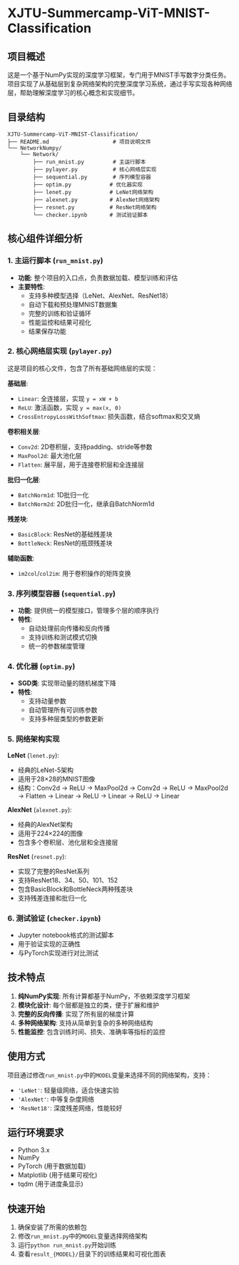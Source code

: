 # XJTU-Summercamp-ViT-MNIST-Classification

## 项目概述
这是一个基于NumPy实现的深度学习框架，专门用于MNIST手写数字分类任务。项目实现了从基础层到复杂网络架构的完整深度学习系统，通过手写实现各种网络层，帮助理解深度学习的核心概念和实现细节。

## 目录结构
```
XJTU-Summercamp-ViT-MNIST-Classification/
├── README.md                    # 项目说明文件
└── NetworkNumpy/
    └── Network/
        ├── run_mnist.py         # 主运行脚本
        ├── pylayer.py           # 核心网络层实现
        ├── sequential.py        # 序列模型容器
        ├── optim.py            # 优化器实现
        ├── lenet.py            # LeNet网络架构
        ├── alexnet.py          # AlexNet网络架构
        ├── resnet.py           # ResNet网络架构
        └── checker.ipynb       # 测试验证脚本
```

## 核心组件详细分析

### 1. 主运行脚本 (`run_mnist.py`)
- **功能**: 整个项目的入口点，负责数据加载、模型训练和评估
- **主要特性**:
  - 支持多种模型选择（LeNet、AlexNet、ResNet18）
  - 自动下载和预处理MNIST数据集
  - 完整的训练和验证循环
  - 性能监控和结果可视化
  - 结果保存功能

### 2. 核心网络层实现 (`pylayer.py`)
这是项目的核心文件，包含了所有基础网络层的实现：

**基础层**:
- `Linear`: 全连接层，实现 `y = xW + b`
- `ReLU`: 激活函数，实现 `y = max(x, 0)`
- `CrossEntropyLossWithSoftmax`: 损失函数，结合softmax和交叉熵

**卷积相关层**:
- `Conv2d`: 2D卷积层，支持padding、stride等参数
- `MaxPool2d`: 最大池化层
- `Flatten`: 展平层，用于连接卷积层和全连接层

**批归一化层**:
- `BatchNorm1d`: 1D批归一化
- `BatchNorm2d`: 2D批归一化，继承自BatchNorm1d

**残差块**:
- `BasicBlock`: ResNet的基础残差块
- `BottleNeck`: ResNet的瓶颈残差块

**辅助函数**:
- `im2col`/`col2im`: 用于卷积操作的矩阵变换

### 3. 序列模型容器 (`sequential.py`)
- **功能**: 提供统一的模型接口，管理多个层的顺序执行
- **特性**:
  - 自动处理前向传播和反向传播
  - 支持训练和测试模式切换
  - 统一的参数梯度管理

### 4. 优化器 (`optim.py`)
- **SGD类**: 实现带动量的随机梯度下降
- **特性**:
  - 支持动量参数
  - 自动管理所有可训练参数
  - 支持多种层类型的参数更新

### 5. 网络架构实现

**LeNet** (`lenet.py`):
- 经典的LeNet-5架构
- 适用于28×28的MNIST图像
- 结构：Conv2d → ReLU → MaxPool2d → Conv2d → ReLU → MaxPool2d → Flatten → Linear → ReLU → Linear → ReLU → Linear

**AlexNet** (`alexnet.py`):
- 经典的AlexNet架构
- 适用于224×224的图像
- 包含多个卷积层、池化层和全连接层

**ResNet** (`resnet.py`):
- 实现了完整的ResNet系列
- 支持ResNet18、34、50、101、152
- 包含BasicBlock和BottleNeck两种残差块
- 支持残差连接和批归一化

### 6. 测试验证 (`checker.ipynb`)
- Jupyter notebook格式的测试脚本
- 用于验证实现的正确性
- 与PyTorch实现进行对比测试

## 技术特点

1. **纯NumPy实现**: 所有计算都基于NumPy，不依赖深度学习框架
2. **模块化设计**: 每个层都是独立的类，便于扩展和维护
3. **完整的反向传播**: 实现了所有层的梯度计算
4. **多种网络架构**: 支持从简单到复杂的多种网络结构
5. **性能监控**: 包含训练时间、损失、准确率等指标的监控

## 使用方式
项目通过修改`run_mnist.py`中的`MODEL`变量来选择不同的网络架构，支持：
- `'LeNet'`: 轻量级网络，适合快速实验
- `'AlexNet'`: 中等复杂度网络
- `'ResNet18'`: 深度残差网络，性能较好

## 运行环境要求
- Python 3.x
- NumPy
- PyTorch (用于数据加载)
- Matplotlib (用于结果可视化)
- tqdm (用于进度条显示)

## 快速开始
1. 确保安装了所需的依赖包
2. 修改`run_mnist.py`中的`MODEL`变量选择网络架构
3. 运行`python run_mnist.py`开始训练
4. 查看`result_{MODEL}/`目录下的训练结果和可视化图表
